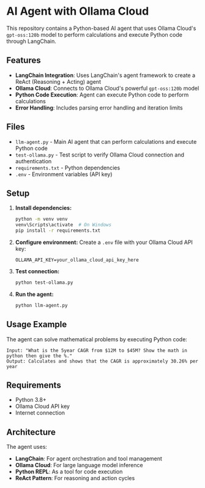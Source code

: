 # AI Agent with Ollama Cloud

This repository contains a Python-based AI agent that uses Ollama Cloud's `gpt-oss:120b` model to perform calculations and execute Python code through LangChain.

## Features

- **LangChain Integration**: Uses LangChain's agent framework to create a ReAct (Reasoning + Acting) agent
- **Ollama Cloud**: Connects to Ollama Cloud's powerful `gpt-oss:120b` model
- **Python Code Execution**: Agent can execute Python code to perform calculations
- **Error Handling**: Includes parsing error handling and iteration limits

## Files

- `llm-agent.py` - Main AI agent that can perform calculations and execute Python code
- `test-ollama.py` - Test script to verify Ollama Cloud connection and authentication
- `requirements.txt` - Python dependencies
- `.env` - Environment variables (API key)

## Setup

1. **Install dependencies:**
   ```bash
   python -m venv venv
   venv\Scripts\activate  # On Windows
   pip install -r requirements.txt
   ```

2. **Configure environment:**
   Create a `.env` file with your Ollama Cloud API key:
   ```
   OLLAMA_API_KEY=your_ollama_cloud_api_key_here
   ```

3. **Test connection:**
   ```bash
   python test-ollama.py
   ```

4. **Run the agent:**
   ```bash
   python llm-agent.py
   ```

## Usage Example

The agent can solve mathematical problems by executing Python code:

```
Input: "What is the 5year CAGR from $12M to $45M? Show the math in python then give the %."
Output: Calculates and shows that the CAGR is approximately 30.26% per year
```

## Requirements

- Python 3.8+
- Ollama Cloud API key
- Internet connection

## Architecture

The agent uses:
- **LangChain**: For agent orchestration and tool management
- **Ollama Cloud**: For large language model inference
- **Python REPL**: As a tool for code execution
- **ReAct Pattern**: For reasoning and action cycles